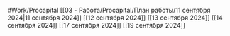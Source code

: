 #Work/Procapital 
[[03 - Работа/Procapital/План работы/11 сентября 2024|11 сентября 2024]]
[[12 сентября 2024]]
[[13 сентября 2024]]
[[14 сентября 2024]]
[[17 сентября 2024]]
[[19 сентября 2024]]